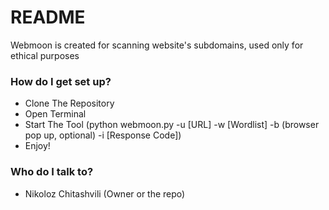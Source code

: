 # README #

Webmoon is created for scanning website's subdomains, used only for ethical purposes


### How do I get set up? ###

* Clone The Repository
* Open Terminal
* Start The Tool (python webmoon.py -u [URL] -w [Wordlist] -b (browser pop up, optional) -i [Response Code])
* Enjoy!

### Who do I talk to? ###

* Nikoloz Chitashvili (Owner or the repo)
